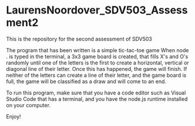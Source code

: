 # LaurensNoordover_SDV503_Assessment2
This is the repository for the second assessment of SDV503

The program that has been written is a simple tic-tac-toe game
When node . is typed in the terminal, a 3x3 game board is created, that fills X's and O's randomly until one of the letters is the first to create a horizontal, vertical or diagonal line of their letter.
Once this has happened, the game will finish.
If neither of the letters can create a line of their letter, and the game board is full, the game will be classified as a draw and will come to an end.

To run this program, make sure that you have a code editor such as Visual Studio Code that has a terminal, and you have the node.js runtime installed on your computer.

Enjoy!

